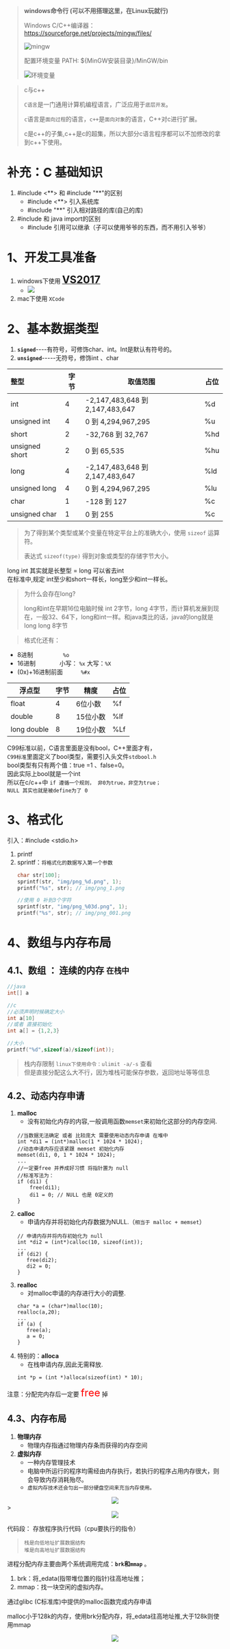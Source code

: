 > **windows命令行 (可以不用搭理这里，在Linux玩就行)**
>
> Windows C/C++编译器： https://sourceforge.net/projects/mingw/files/
>
> ![mingw](../images/mingw.png)
>
> 配置环境变量 PATH: ${MinGW安装目录}/MinGW/bin
>
> ![环境变量](../images/环境变量.png)



> c与c++
>
>   `C语言`是一门通用计算机编程语言，广泛应用于`底层开发`。
>
>   `c`语言是`面向过程`的语言，`c++`是`面向对象`的语言，C++对c进行扩展。
>
>   c是c++的子集,c++是c的超集，所以大部分c语言程序都可以不加修改的拿到c++下使用。


# 补充：C 基础知识

1. \#include <\*\*> 和 \#include "\*\*"的区别
   - \#include <\*\*> 引入系统库
   - \#include "\*\*" 引入相对路径的库(自己的库)
2. \#include 和 java import的区别
   - \#include 引用可以继承（子可以使用爷爷的东西，而不用引入爷爷）
# 1、开发工具准备

1. windows下使用 [<font size=5>**VS2017**</font>](http://c.biancheng.net/view/456.html)
   - ![](../images/VS2017的安装.png)
2. mac下使用 `XCode`

# 2、基本数据类型

1. **`signed`**----有符号，可修饰char、int。Int是默认有符号的。
2. **`unsigned`**-----无符号，修饰int 、char
>
>
>
| 整型           | 字节 | 取值范围                        | 占位 |
| :------------- | ---- | ------------------------------- | ---- |
| int            | 4    | -2,147,483,648 到 2,147,483,647 | %d   |
| unsigned int   | 4    | 0 到 4,294,967,295              | %u   |
| short          | 2    | -32,768 到 32,767               | %hd  |
| unsigned short | 2    | 0 到 65,535                     | %hu  |
| long           | 4    | -2,147,483,648 到 2,147,483,647 | %ld  |
| unsigned long  | 4    | 0 到 4,294,967,295              | %lu  |
| char           | 1    | -128 到 127                     | %c   |
| unsigned char  | 1    | 0 到 255                        | %c   |

> 为了得到某个类型或某个变量在特定平台上的准确大小，使用 `sizeof` 运算符。
>
> 表达式 `sizeof(type)` 得到对象或类型的存储字节大小。

long int 其实就是长整型 = long 可以省去int  
在标准中,规定 int至少和short一样长，long至少和int一样长。

> 为什么会存在long?
>
> long和int在早期16位电脑时候 int 2字节，long 4字节，而计算机发展到现在，一般32、64下，long和int一样。和java类比的话，java的long就是 long long 8字节

> 格式化还有：
- 8进制　　　　　`%o`
- 16进制　　　　小写： `%x`    大写：`%X`
- (0x)+16进制前面　　　`%#x`




| 浮点型      | 字节 | 精度     | 占位 |
| ----------- | ---- | -------- | ---- |
| float       | 4    | 6位小数  | %f   |
| double      | 8    | 15位小数 | %lf  |
| long double | 8    | 19位小数 | %Lf  |



C99标准以前，C语言里面是没有bool，C++里面才有，  
`C99标准`里面定义了bool类型，需要引入头文件`stdbool.h`  
bool类型有只有两个值：true =1 、false=0。  
因此实际上bool就是一个int  
所以在c/c++中 `if 遵循一个规则， 非0为true，非空为true；`  
`NULL 其实也就是被define为了 0`



# 3、格式化

引入：#include <stdio.h>

1. printf
2. sprintf：`将格式化的数据写入第一个参数`
    ```c
    char str[100];
    sprintf(str, "img/png_%d.png", 1);
    printf("%s", str); // img/png_1.png
    
    //使用 0 补到3个字符
    sprintf(str, "img/png_%03d.png", 1);
    printf("%s", str); // img/png_001.png
    ```





# 4、数组与内存布局

## 4.1、数组  ： 连续的内存  `在栈中`

```c
//java
int[] a

//c
//必须声明时候确定大小
int a[10]  
//或者 直接初始化 
int a[] = {1,2,3}

//大小
printf("%d",sizeof(a)/sizeof(int));
```

> 栈内存限制  `linux下使用命令：ulimit -a/-s` 查看  
> 但是直接分配这么大不行，因为堆栈可能保存参数，返回地址等等信息



## 4.2、动态内存申请
1. **malloc**
   - 没有初始化内存的内容,一般调用函数`memset`来初始化这部分的内存空间.
   ```
   //当数据无法确定 或者 比较庞大 需要使用动态内存申请 在堆中
   int *di1 = (int*)malloc(1 * 1024 * 1024);
   //动态申请内存应该紧跟 memset 初始化内存
   memset(di1, 0, 1 * 1024 * 1024);
   ...
   //一定要free 并养成好习惯 将指针置为 null
   //标准写法为：
   if (di1) {
       free(di1);
       di1 = 0; // NULL 也是 0定义的
   }
   ```
2. **calloc**
   - 申请内存并将初始化内存数据为NULL.（`相当于 malloc + memset`）
   ```
   // 申请内存并将内存初始化为 null 
   int *di2 = (int*)calloc(10, sizeof(int));
   ...
   if (di2) {
      free(di2);
      di2 = 0;
   }
   ```
3. **realloc**
   - 对malloc申请的内存进行大小的调整.
   ```
   char *a = (char*)malloc(10);
   realloc(a,20);
   ...
   if (a) {
      free(a);
      a = 0;
   }   
   ```
4. 特别的：**alloca**
   - 在栈申请内存,因此无需释放.
   ```
   int *p = (int *)alloca(sizeof(int) * 10);
   ```

注意：分配完内存后一定要 <font color=red size=5>free</font> 掉

## 4.3、内存布局
1. **物理内存**
   - 物理内存指通过物理内存条而获得的内存空间
2. **虚拟内存**
   - 一种内存管理技术
   - 电脑中所运行的程序均需经由内存执行，若执行的程序占用内存很大，则会导致内存消耗殆尽。
   - `虚拟内存技术还会匀出一部分硬盘空间来充当内存使用。`

<div align="center">
<img src="../images/内存布局.png"/>
</div>
>
<div align="center">
<img src="../images/内存布局解释.jpg"/>
</div>


代码段：
存放程序执行代码（cpu要执行的指令）

> `栈是向低地址扩展数据结构`  
> `堆是向高地址扩展数据结构`

进程分配内存主要由两个系统调用完成：**`brk`和`mmap`** 。

1. brk：将_edata(指带堆位置的指针)往高地址推；
2. mmap：找一块空闲的虚拟内存。



通过glibc (C标准库)中提供的malloc函数完成内存申请

malloc小于128k的内存，使用brk分配内存，将_edata往高地址推,大于128k则使用mmap

<div align="center">
<img src="../images/brk申请内存.png"/>
</div>

